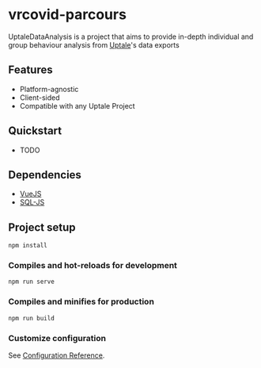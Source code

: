 # vrcovid-parcours
UptaleDataAnalysis is a project that aims to provide in-depth individual and group behaviour analysis from [Uptale](https://www.uptale.io/en/home)'s data exports

## Features
 - Platform-agnostic
 - Client-sided
 - Compatible with any Uptale Project

## Quickstart
 - TODO

## Dependencies
 - [VueJS](https://github.com/vuejs/vue)
 - [SQL-JS](https://github.com/sql-js/sql.js)


## Project setup
```
npm install
```

### Compiles and hot-reloads for development
```
npm run serve
```

### Compiles and minifies for production
```
npm run build
```

### Customize configuration
See [Configuration Reference](https://cli.vuejs.org/config/).
